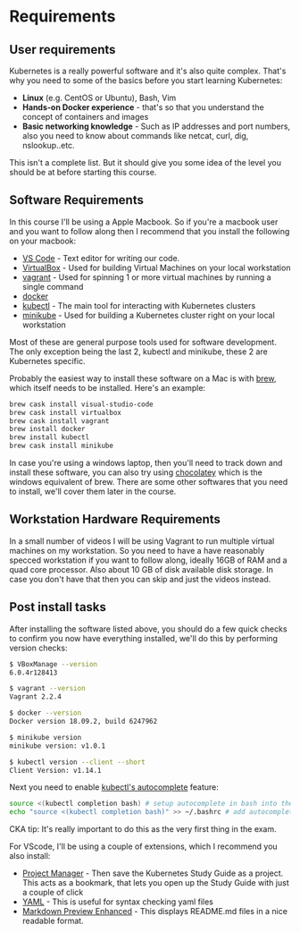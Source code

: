 # Requirements

## User requirements

Kubernetes is a really powerful software and it's also quite complex. That's why you need to some of the basics before you start learning Kubernetes:

- **Linux** (e.g. CentOS or Ubuntu), Bash, Vim
- **Hands-on Docker experience** - that's so that you understand the concept of containers and images
- **Basic networking knowledge** -  Such as IP addresses and port numbers, also you need to know about commands like netcat, curl, dig, nslookup..etc.

This isn't a complete list. But it should give you some idea of the level you should be at before starting this course.

## Software Requirements

In this course I'll be using a Apple Macbook. So if you're a macbook user and you want to follow along then I recommend that you install the following on your macbook:

- [VS Code](https://code.visualstudio.com/) - Text editor for writing our code. 
- [VirtualBox](https://www.virtualbox.org/wiki/Downloads) - Used for building Virtual Machines on your local workstation
- [vagrant](https://www.vagrantup.com/downloads.html) - Used for spinning 1 or more virtual machines by running a single command
- [docker](https://www.docker.com/get-started)
- [kubectl](https://kubernetes.io/docs/tasks/tools/install-kubectl/) - The main tool for interacting with Kubernetes clusters
- [minikube](https://kubernetes.io/docs/tasks/tools/install-minikube/) - Used for building a Kubernetes cluster right on your local workstation

Most of these are general purpose tools used for software development. The only exception being the last 2, kubectl and minikube, these 2 are Kubernetes specific.

Probably the easiest way to install these software on a Mac is with [brew](https://brew.sh/), which itself needs to be installed. Here's an example:

```bash
brew cask install visual-studio-code
brew cask install virtualbox
brew cask install vagrant
brew install docker
brew install kubectl
brew cask install minikube
```

In case you're using a windows laptop, then you'll need to track down and install these software, you can also try using [chocolatey](https://chocolatey.org/) which is the windows equivalent of brew. There are some other softwares that you need to install, we'll cover them later in the course.

## Workstation Hardware Requirements

In a small number of videos I will be using Vagrant to run multiple virtual machines on my workstation. So you need to have a have reasonably specced workstation if you want to follow along, ideally 16GB of RAM and a quad core processor. Also about 10 GB of disk available disk storage. In case you don't have that then you can skip and just the videos instead.


## Post install tasks

After installing the software listed above, you should do a few quick checks to confirm you now have everything installed, we'll do this by performing version checks:

```bash
$ VBoxManage --version
6.0.4r128413

$ vagrant --version
Vagrant 2.2.4

$ docker --version
Docker version 18.09.2, build 6247962

$ minikube version
minikube version: v1.0.1

$ kubectl version --client --short
Client Version: v1.14.1
```

Next you need to enable [kubectl's autocomplete](https://kubernetes.io/docs/reference/kubectl/cheatsheet/#kubectl-autocomplete) feature:

```bash
source <(kubectl completion bash) # setup autocomplete in bash into the current shell
echo "source <(kubectl completion bash)" >> ~/.bashrc # add autocomplete permanently to your bash shell.
```

CKA tip: It's really important to do this as the very first thing in the exam. 

For VScode, I'll be using a couple of extensions, which I recommend you also install:

- [Project Manager](https://marketplace.visualstudio.com/items?itemName=alefragnani.project-manager) - Then save the Kubernetes Study Guide as a project. This acts as a bookmark, that lets you open up the Study Guide with just a couple of click
- [YAML](https://marketplace.visualstudio.com/items?itemName=redhat.vscode-yaml) - This is useful for syntax checking yaml files
- [Markdown Preview Enhanced](https://marketplace.visualstudio.com/items?itemName=shd101wyy.markdown-preview-enhanced) - This displays README.md files in a nice readable format.




